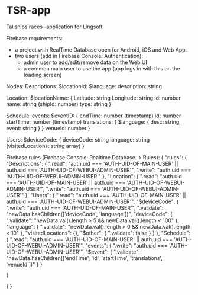 # TSR-app
Tallships races -application for Lingsoft


Firebase requirements:
- a project with RealTime Database open for Android, iOS and Web App.
- two users (add in Firebase Console: Authentication):
  - admin user to add/edit/remove data on the Web UI
  - a common main user to use the app (app logs in with this on the loading screen)

Nodes:
  Descriptions:
    $locationId: $language: description: string

  Location:
    $locationName:
      {
        Latitude: string
        Longitude: string
        id: number
        name: string
        (shipId: number)
        type: string
      }

  Schedule:
    events:
      $eventID:
        {
          endTime: number (timestamp)
          id: number
          startTime: number (timestamp)
          translations: 
            {
              $language: { desc: string, event: string } 
            }
          venueId: number
        }

  Users:
    $deviceCode: {
      deviceCode: string
      language: string
      (visitedLocations: string array)
    }


Firebase rules (Firebase Console: Realtime Database -> Rules):
{
  "rules": {
    "Descriptions": {
      ".read": "auth.uid === 'AUTH-UID-OF-MAIN-USER' || auth.uid === 'AUTH-UID-OF-WEBUI-ADMIN-USER'",
    	".write": "auth.uid === 'AUTH-UID-OF-WEBUI-ADMIN-USER'"
    },
    "Location": {
      ".read": "auth.uid === 'AUTH-UID-OF-MAIN-USER' || auth.uid === 'AUTH-UID-OF-WEBUI-ADMIN-USER'",
    	".write": "auth.uid === 'AUTH-UID-OF-WEBUI-ADMIN-USER'"
    },
    "Users": {
      ".read": "auth.uid === 'AUTH-UID-OF-MAIN-USER' || auth.uid === 'AUTH-UID-OF-WEBUI-ADMIN-USER'",
      "$deviceCode": {
      	".write": "auth.uid === 'AUTH-UID-OF-MAIN-USER'",
        ".validate": "newData.hasChildren(['deviceCode', 'language'])",
        "deviceCode": {
          ".validate": "newData.val().length > 5 && newData.val().length < 100"
        },
        "language": {
          ".validate": "newData.val().length > 0 && newData.val().length < 10"
      	},
        "visitedLocations": {},
        "$other": {
          ".validate": false
        }
      }
    },
    "Schedule": {
      ".read": "auth.uid === 'AUTH-UID-OF-MAIN-USER' || auth.uid === 'AUTH-UID-OF-WEBUI-ADMIN-USER'",
      "events": {
        ".write": "auth.uid === 'AUTH-UID-OF-WEBUI-ADMIN-USER'",
        "$event": {
          ".validate": "newData.hasChildren(['endTime', 'id', 'startTime', 'translations', 'venueId'])"
        }
      }
    	
    }
  }
}